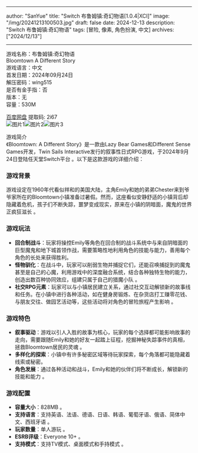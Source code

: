 
---
author: "SanYue"
title: "Switch 布鲁姆镇:奇幻物语[1.0.4|XCI]"
image: "/img/20241213100503.jpg"
draft: false
date: 2024-12-13
description: "Switch 布鲁姆镇:奇幻物语"
tags: [冒险, 像素, 角色扮演, 中文]
archives: ["2024/12/13"]

---

游戏名称：布鲁姆镇:奇幻物语   
Bloomtown A Different Story    
游戏语言：中文  
首发日期：2024年09月24日  
解压密码：wing515  
是否有金手指：否  
版本：无   
容量：530M

[百度网盘](https://pan.baidu.com/s/1fsg4X2WLqa9LYDHW08mrXA) 提取码: 2i67  
![图片1](/img/31c65c.jpg)![图片2](/img/3ec459.jpg)![图片3](/img/294515.jpg)  

游戏简介  
《Bloomtown: A Different Story》是一款由Lazy Bear Games和Different Sense Games开发，Twin Sails Interactive发行的叙事性日式RPG游戏，于2024年9月24日登陆任天堂Switch平台 。以下是这款游戏的详细介绍：

### 游戏背景
游戏设定在1960年代看似祥和的美国大陆，主角Emily和她的弟弟Chester来到爷爷家所在的Bloomtown小镇准备过暑假。然而，这座看似安静舒适的小镇背后却隐藏着危机，孩子们不断失踪，噩梦变成现实，原来在小镇的阴暗面，魔鬼的世界正疯狂滋长 。

### 游戏玩法
- **回合制战斗**：玩家将操控Emily等角色在回合制的战斗系统中与来自阴暗面的巨型魔鬼和地下城首领作战，需要策略性地利用角色的技能与能力，善用每个角色的长处来获得胜利。
- **怪物驯化**：在战斗中，玩家可以削弱生物并捕捉它们，还能召唤捕捉到的魔鬼甚至是自己的心魔，利用游戏中的深度融合系统，结合各种独特生物的能力，创造出数百种协同效应，组建只属于自己的猎魔小队 。
- **社交RPG元素**：玩家可以与小镇居民建立关系，通过社交互动解锁新的故事线和任务。在小镇中进行各种活动，如在健身房锻炼、在杂货店打工赚零花钱、与朋友交往、做园艺活动等，这些活动将对角色的冒险旅程产生影响 。

### 游戏特色
- **叙事驱动**：游戏以引人入胜的故事为核心，玩家的每个选择都可能影响故事的走向，需要跟随Emily和她的好友一起踏上征程，挖掘神秘失踪事件的真相，拯救Bloomtown居民的灵魂 。
- **多样化的探索**：小镇中有许多秘密区域等待玩家探索，每个角落都可能隐藏着线索或秘密。
- **角色发展**：通过各种活动和战斗，Emily和她的伙伴们将不断成长，解锁新的技能和能力 。

### 游戏配置
- **容量大小**：828MB 。
- **支持语言**：支持英语、法语、德语、日语、韩语、葡萄牙语、俄语、简体中文、西班牙语 。
- **玩家数量**：单人游玩 。
- **ESRB评级**：Everyone 10+ 。
- **支持模式**：支持TV模式、桌面模式和手持模式 。
